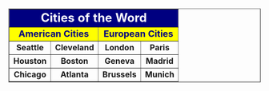 <HTML>

<HEAD>
<TITLE>Hello World</TITLE>
</HEAD>

<BODY>

<P><BR><P>

<CENTER>

<TABLE BORDER CELLSPACING=5 CELLPADDING=10>

<TR>
<TD ALIGN=center BGCOLOR=navy COLSPAN=4><FONT SIZE=+2 COLOR=white><B>Cities of the Word</B></FONT></TD>
</TR>

<TR>
<TD ALIGN=center BGCOLOR=yellow COLSPAN=2><B><FONT SIZE=+1 COLOR=navy>American Cities</FONT></B>
<TD ALIGN=center BGCOLOR=yellow COLSPAN=2><B><FONT SIZE=+1 COLOR=navy>European Cities</FONT></B>
</TR>

<TR ALIGN=center>
<TD><B>Seattle</B>
<TD><B>Cleveland</B>
<TD><B>London</B>
<TD><B>Paris</B>
</TR>

<TR ALIGN=center>
<TD><B>Houston</B>
<TD><B>Boston</B>
<TD><B>Geneva</B>
<TD><B>Madrid</B>
</TR>

<TR ALIGN=center>
<TD><B>Chicago</B>
<TD><B>Atlanta</B>
<TD><B>Brussels</B>
<TD><B>Munich</B>

</TABLE>
</CENTER>

</BODY>
</HTML>
